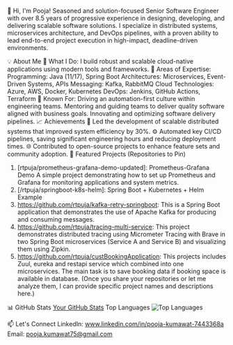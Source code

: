 👋 Hi, I'm Pooja!
Seasoned and solution-focused Senior Software Engineer with over 8.5 years of progressive experience in designing, developing, and delivering scalable software solutions. I specialize in distributed systems, microservices architecture, and DevOps pipelines, with a proven ability to lead end-to-end project execution in high-impact, deadline-driven environments.

💡 About Me
🔭 What I Do: I build robust and scalable cloud-native applications using modern tools and frameworks.
🌟 Areas of Expertise:
Programming: Java (11/17), Spring Boot
Architectures: Microservices, Event-Driven Systems, APIs
Messaging: Kafka, RabbitMQ
Cloud Technologies: Azure, AWS, Docker, Kubernetes
DevOps: Jenkins, GitHub Actions, Terraform
🧠 Known For:
Driving an automation-first culture within engineering teams.
Mentoring and guiding teams to deliver quality software aligned with business goals.
Innovating and optimizing software delivery pipelines.
📈 Achievements
🚀 Led the development of scalable distributed systems that improved system efficiency by 30%.
⚙️ Automated key CI/CD pipelines, saving significant engineering hours and reducing deployment times.
🌐 Contributed to open-source projects to enhance feature sets and community adoption.
📂 Featured Projects (Repositories to Pin)

1. [rtpuja/prometheus-grafana-demo-updated]: Prometheus-Grafana Demo A simple project demonstrating how to set up Prometheus and Grafana for monitoring applications and system metrics.
2. [/rtpuja/springboot-k8s-helm]: Spring Boot + Kubernetes + Helm Example
3. https://github.com/rtpuja/kafka-retry-springboot: This is a Spring Boot application that demonstrates the use of Apache Kafka for producing and consuming messages.
4. https://github.com/rtpuja/tracing-multi-service: This project demonstrates distributed tracing using Micrometer Tracing with Brave in two Spring Boot microservices (Service A and Service B) and visualizing them using Zipkin.
5. https://github.com/rtpuja/custBookingApplication: This projects includes Zuul, eureka and restapi service which combined into one microservices. The main task is to save booking data if booking space is available in database.
(Once you share your repositories or let me analyze them, I can provide specific project names and descriptions here.)

📊 GitHub Stats
[Your GitHub Stats](https://github-readme-stats.vercel.app/api?username=rtpuja&show_icons=true&theme=radical)
Top Languages
![Top Languages](https://github-readme-stats.vercel.app/api/top-langs/?username=rtpuja&layout=compact&theme=radical)

📫 Let's Connect
LinkedIn: www.linkedin.com/in/pooja-kumawat-7443368a
Email: pooja.kumawat75@gmail.com
